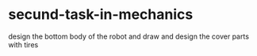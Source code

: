 # secund-task-in-mechanics
design the bottom body of the robot and draw and design the cover parts with tires 
